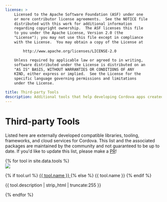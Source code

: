 ```yaml
---
license: >
    Licensed to the Apache Software Foundation (ASF) under one
    or more contributor license agreements.  See the NOTICE file
    distributed with this work for additional information
    regarding copyright ownership.  The ASF licenses this file
    to you under the Apache License, Version 2.0 (the
    "License"); you may not use this file except in compliance
    with the License.  You may obtain a copy of the License at

        http://www.apache.org/licenses/LICENSE-2.0

    Unless required by applicable law or agreed to in writing,
    software distributed under the License is distributed on an
    "AS IS" BASIS, WITHOUT WARRANTIES OR CONDITIONS OF ANY
    KIND, either express or implied.  See the License for the
    specific language governing permissions and limitations
    under the License.

title: Third-party Tools
description: Additional tools that help developing Cordova apps created by the community
---
```


# Third-party Tools

<div class="third_party_content_container">
    <div class="row">
        <div class="col-md-12">
            <p>
                Listed here are externally developed compatible libraries, tooling, frameworks, and cloud services for Cordova. This list and the associated packages are maintained by the community and not guaranteed to be up to date. If you'd like to update this list, please make a <a href="https://github.com/apache/cordova-docs/blob/master/www/_data/tools.yml" target="_blank">PR</a>!
            </p>
        </div>
    </div>
    <div class="row card_gallery">
        {% for tool in site.data.tools %}
        <div class="col-lg-4 col-md-4 col-sm-6 col-xs-12 card">
            <div class="tool card_inner">
                <div class="img_container">
                    <img src="{{ site.baseurl }}/static/img/tools/{{ tool.image }}" class="center-block"/>
                </div>
                <p class="card_title">
                    {% if tool.url %}
                        <a href="{{ tool.url }}">
                            {{ tool.name }}
                        </a>
                    {% else %}
                        {{ tool.name }}
                    {% endif %}
                </p>
                <p class="text">
                    {{ tool.description | strip_html | truncate:255 }}
                </p>
            </div>
        </div>
        {% endfor %}
    </div>
</div>

